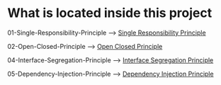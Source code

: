 # What is located inside this project #
01-Single-Responsibility-Principle --> <a href="01-Single-Responsibility-Principle/readme.MD">Single Responsibility Principle</a>

02-Open-Closed-Principle --> <a href="02-Open-Closed-Principle/readme.MD">Open Closed Principle</a>

04-Interface-Segregation-Principle --> <a href="04-Interface-Segregation-Principle/README.MD">Interface Segregation Principle</a>

05-Dependency-Injection-Principle --> <a href="05-Dependency-Injection-Principle/README.MD">Dependency Injection Principle</a>
